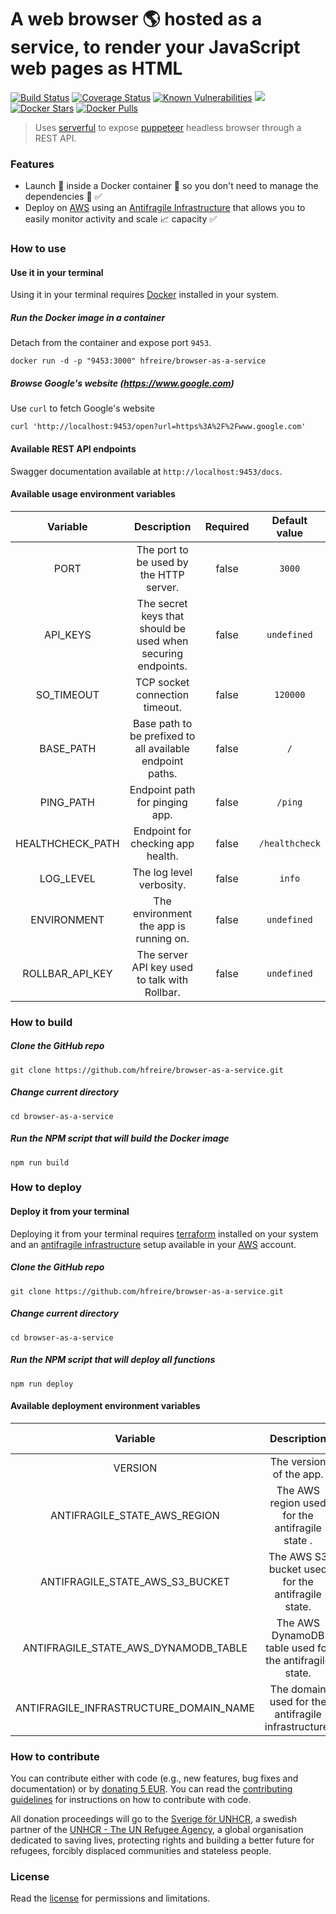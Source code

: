 # A web browser :earth_americas: hosted as a service, to render your JavaScript web pages as HTML

[![Build Status](https://travis-ci.org/hfreire/browser-as-a-service.svg?branch=master)](https://travis-ci.org/hfreire/browser-as-a-service)
[![Coverage Status](https://coveralls.io/repos/github/hfreire/browser-as-a-service/badge.svg?branch=master)](https://coveralls.io/github/hfreire/browser-as-a-service?branch=master)
[![Known Vulnerabilities](https://snyk.io/test/github/hfreire/browser-as-a-service/badge.svg)](https://snyk.io/test/github/hfreire/browser-as-a-service)
[![](https://img.shields.io/github/release/hfreire/browser-as-a-service.svg)](https://github.com/hfreire/browser-as-a-service/releases)
[![Docker Stars](https://img.shields.io/docker/stars/hfreire/browser-as-a-service.svg)](https://hub.docker.com/r/hfreire/browser-as-a-service/)
[![Docker Pulls](https://img.shields.io/docker/pulls/hfreire/browser-as-a-service.svg)](https://hub.docker.com/r/hfreire/browser-as-a-service/)

> Uses [serverful](https://github.com/hfreire/serverful) to expose [puppeteer](https://github.com/GoogleChrome/puppeteer) headless browser through a REST API.

### Features
* Launch :rocket: inside a Docker container :whale: so you don't need to manage the dependencies :raised_hands: :white_check_mark:
* Deploy on [AWS](https://aws.amazon.com) using an [Antifragile Infrastructure](https://github.com/antifragile-systems/antifragile-infrastructure) that allows you to easily monitor activity and scale :chart_with_upwards_trend: capacity :white_check_mark:

### How to use

#### Use it in your terminal
Using it in your terminal requires [Docker](https://www.docker.com) installed in your system.

##### Run the Docker image in a container 
Detach from the container and expose port `9453`.
```
docker run -d -p "9453:3000" hfreire/browser-as-a-service
```

##### Browse Google's website (https://www.google.com)
Use `curl` to fetch Google's website
```
curl 'http://localhost:9453/open?url=https%3A%2F%2Fwww.google.com'
```

#### Available REST API endpoints
Swagger documentation available at `http://localhost:9453/docs`.

#### Available usage environment variables
Variable | Description | Required | Default value
:---:|:---:|:---:|:---:
PORT | The port to be used by the HTTP server. | false | `3000`
API_KEYS | The secret keys that should be used when securing endpoints. | false | `undefined`
SO_TIMEOUT | TCP socket connection timeout. | false | `120000`
BASE_PATH | Base path to be prefixed to all available endpoint paths. | false | `/`
PING_PATH | Endpoint path for pinging app. | false | `/ping`
HEALTHCHECK_PATH | Endpoint for checking app health. | false | `/healthcheck`
LOG_LEVEL | The log level verbosity. | false | `info`
ENVIRONMENT | The environment the app is running on. | false | `undefined`
ROLLBAR_API_KEY | The server API key used to talk with Rollbar. | false | `undefined`

### How to build
##### Clone the GitHub repo
```
git clone https://github.com/hfreire/browser-as-a-service.git
```

##### Change current directory
```
cd browser-as-a-service
```

##### Run the NPM script that will build the Docker image
```
npm run build
```

### How to deploy

#### Deploy it from your terminal
Deploying it from your terminal requires [terraform](https://www.terraform.io) installed on your system and an [antifragile infrastructure](https://github.com/antifragile-systems/antifragile-infrastructure) setup available in your [AWS](https://aws.amazon.com) account.

##### Clone the GitHub repo
```
git clone https://github.com/hfreire/browser-as-a-service.git
```

##### Change current directory
```
cd browser-as-a-service
```

##### Run the NPM script that will deploy all functions
```
npm run deploy
```

#### Available deployment environment variables
Variable | Description | Required | Default value
:---:|:---:|:---:|:---:
VERSION | The version of the app. | false | `latest`
ANTIFRAGILE_STATE_AWS_REGION | The AWS region used for the antifragile state . | false | `undefined`
ANTIFRAGILE_STATE_AWS_S3_BUCKET | The AWS S3 bucket used for the antifragile state. | false | `undefined`
ANTIFRAGILE_STATE_AWS_DYNAMODB_TABLE | The AWS DynamoDB table used for the antifragile state. | false | `undefined`
ANTIFRAGILE_INFRASTRUCTURE_DOMAIN_NAME | The domain used for the antifragile infrastructure. | true | `undefined`

### How to contribute
You can contribute either with code (e.g., new features, bug fixes and documentation) or by [donating 5 EUR](https://paypal.me/hfreire/5). You can read the [contributing guidelines](CONTRIBUTING.md) for instructions on how to contribute with code. 

All donation proceedings will go to the [Sverige för UNHCR](https://sverigeforunhcr.se), a swedish partner of the [UNHCR - The UN Refugee Agency](http://www.unhcr.org), a global organisation dedicated to saving lives, protecting rights and building a better future for refugees, forcibly displaced communities and stateless people.

### License
Read the [license](./LICENSE.md) for permissions and limitations.

